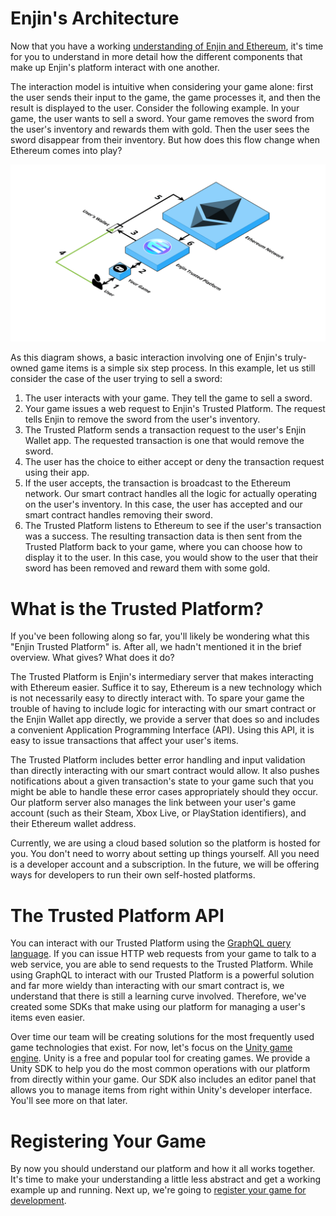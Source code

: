 # Enjin's Architecture

Now that you have a working [understanding of Enjin and Ethereum](enjin.md), it's time for you to understand in more detail how the different components that make up Enjin's platform interact with one another.

The interaction model is intuitive when considering your game alone: first the user sends their input to the game, the game processes it, and then the result is displayed to the user. Consider the following example. In your game, the user wants to sell a sword. Your game removes the sword from the user's inventory and rewards them with gold. Then the user sees the sword disappear from their inventory. But how does this flow change when Ethereum comes into play?

![A diagram of Enjin's Architecture](images/platform-architecture.png)

As this diagram shows, a basic interaction involving one of Enjin's truly-owned game items is a simple six step process. In this example, let us still consider the case of the user trying to sell a sword:
1. The user interacts with your game. They tell the game to sell a sword.
2. Your game issues a web request to Enjin's Trusted Platform. The request tells Enjin to remove the sword from the user's inventory.
3. The Trusted Platform sends a transaction request to the user's Enjin Wallet app. The requested transaction is one that would remove the sword.
4. The user has the choice to either accept or deny the transaction request using their app.
5. If the user accepts, the transaction is broadcast to the Ethereum network. Our smart contract handles all the logic for actually operating on the user's inventory. In this case, the user has accepted and our smart contract handles removing their sword.
6. The Trusted Platform listens to Ethereum to see if the user's transaction was a success. The resulting transaction data is then sent from the Trusted Platform back to your game, where you can choose how to display it to the user. In this case, you would show to the user that their sword has been removed and reward them with some gold.

# What is the Trusted Platform?

If you've been following along so far, you'll likely be wondering what this "Enjin Trusted Platform" is. After all, we hadn't mentioned it in the brief overview. What gives? What does it do?

The Trusted Platform is Enjin's intermediary server that makes interacting with Ethereum easier. Suffice it to say, Ethereum is a new technology which is not necessarily easy to directly interact with. To spare your game the trouble of having to include logic for interacting with our smart contract or the Enjin Wallet app directly, we provide a server that does so and includes a convenient Application Programming Interface (API). Using this API, it is easy to issue transactions that affect your user's items.

The Trusted Platform includes better error handling and input validation than directly interacting with our smart contract would allow. It also pushes notifications about a given transaction's state to your game such that you might be able to handle these error cases appropriately should they occur. Our platform server also manages the link between your user's game account (such as their Steam, Xbox Live, or PlayStation identifiers), and their Ethereum wallet address.

Currently, we are using a cloud based solution so the platform is hosted for you. You don't need to worry about setting up things yourself. All you need is a developer account and a subscription. In the future, we will be offering ways for developers to run their own self-hosted platforms.

# The Trusted Platform API

You can interact with our Trusted Platform using the [GraphQL query language](https://graphql.org/learn/). If you can issue HTTP web requests from your game to talk to a web service, you are able to send requests to the Trusted Platform. While using GraphQL to interact with our Trusted Platform is a powerful solution and far more wieldy than interacting with our smart contract is, we understand that there is still a learning curve involved. Therefore, we've created some SDKs that make using our platform for managing a user's items even easier.

Over time our team will be creating solutions for the most frequently used game technologies that exist. For now, let's focus on the [Unity game engine](https://unity3d.com/). Unity is a free and popular tool for creating games. We provide a Unity SDK to help you do the most common operations with our platform from directly within your game. Our SDK also includes an editor panel that allows you to manage items from right within Unity's developer interface. You'll see more on that later.

# Registering Your Game

By now you should understand our platform and how it all works together. It's time to make your understanding a little less abstract and get a working example up and running. Next up, we're going to [register your game for development](registering-game.md).
